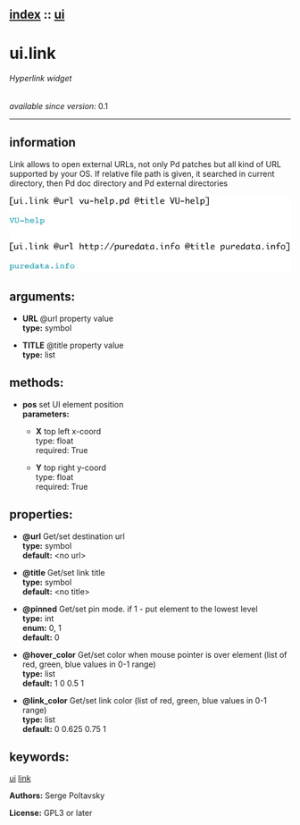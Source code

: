 [index](index.html) :: [ui](category_ui.html)
---

# ui.link

###### Hyperlink widget

*available since version:* 0.1

---


## information
Link allows to open external URLs, not only Pd patches but all kind of URL
            supported by your OS. If relative file path is given, it searched in current directory,
            then Pd doc directory and Pd external directories



[![example](../examples/img/ui.link.jpg)](../examples/pd/ui.link.pd)



## arguments:

* **URL**
@url property value<br>
__type:__ symbol<br>

* **TITLE**
@title property value<br>
__type:__ list<br>



## methods:

* **pos**
set UI element position<br>
  __parameters:__
  - **X** top left x-coord<br>
    type: float <br>
    required: True <br>

  - **Y** top right y-coord<br>
    type: float <br>
    required: True <br>




## properties:

* **@url** 
Get/set destination url<br>
__type:__ symbol<br>
__default:__ &lt;no url&gt;<br>

* **@title** 
Get/set link title<br>
__type:__ symbol<br>
__default:__ &lt;no title&gt;<br>

* **@pinned** 
Get/set pin mode. if 1 - put element to the lowest level<br>
__type:__ int<br>
__enum:__ 0, 1<br>
__default:__ 0<br>

* **@hover_color** 
Get/set color when mouse pointer is over element (list of red, green, blue values in
0-1 range)<br>
__type:__ list<br>
__default:__ 1 0 0.5 1<br>

* **@link_color** 
Get/set link color (list of red, green, blue values in 0-1 range)<br>
__type:__ list<br>
__default:__ 0 0.625 0.75 1<br>







## keywords:

[ui](keywords/ui.html)
[link](keywords/link.html)






**Authors:** Serge Poltavsky




**License:** GPL3 or later





